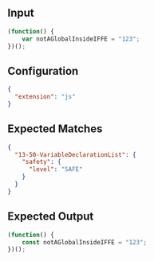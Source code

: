 
## Input
```javascript input
(function() {
    var notAGlobalInsideIFFE = "123";
})();
```

## Configuration
```json configuration
{
  "extension": "js"
}
```

## Expected Matches
```json expected matches
{
  "13-50-VariableDeclarationList": {
    "safety": {
      "level": "SAFE"
    }
  }
}
```

## Expected Output
```javascript expected output
(function() {
    const notAGlobalInsideIFFE = "123";
})();
```
